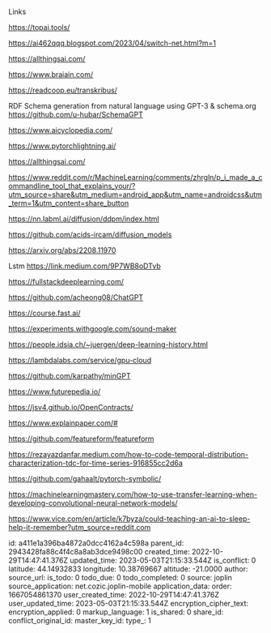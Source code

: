Links

https://topai.tools/

https://ai462qqq.blogspot.com/2023/04/switch-net.html?m=1

 https://allthingsai.com/

https://www.braiain.com/

https://readcoop.eu/transkribus/

RDF Schema generation from natural language using GPT-3 & schema.org
https://github.com/u-hubar/SchemaGPT

https://www.aicyclopedia.com/

https://www.pytorchlightning.ai/

https://allthingsai.com/



https://www.reddit.com/r/MachineLearning/comments/zhrgln/p_i_made_a_commandline_tool_that_explains_your/?utm_source=share&utm_medium=android_app&utm_name=androidcss&utm_term=1&utm_content=share_button

https://nn.labml.ai/diffusion/ddpm/index.html

https://github.com/acids-ircam/diffusion_models

https://arxiv.org/abs/2208.11970

Lstm
 https://link.medium.com/9P7WB8oDTvb

https://fullstackdeeplearning.com/

https://github.com/acheong08/ChatGPT

https://course.fast.ai/

https://experiments.withgoogle.com/sound-maker

https://people.idsia.ch/~juergen/deep-learning-history.html

https://lambdalabs.com/service/gpu-cloud

https://github.com/karpathy/minGPT

https://www.futurepedia.io/

https://jsv4.github.io/OpenContracts/

https://www.explainpaper.com/#

https://github.com/featureform/featureform

https://rezayazdanfar.medium.com/how-to-code-temporal-distribution-characterization-tdc-for-time-series-916855cc2d6a

https://github.com/gahaalt/pytorch-symbolic/

https://machinelearningmastery.com/how-to-use-transfer-learning-when-developing-convolutional-neural-network-models/

https://www.vice.com/en/article/k7byza/could-teaching-an-ai-to-sleep-help-it-remember?utm_source=reddit.com

id: a411e1a396ba4872a0dcc4162a4c598a
parent_id: 2943428fa88c4f4c8a8ab3dce9498c00
created_time: 2022-10-29T14:47:41.376Z
updated_time: 2023-05-03T21:15:33.544Z
is_conflict: 0
latitude: 44.14932833
longitude: 10.38769667
altitude: -21.0000
author: 
source_url: 
is_todo: 0
todo_due: 0
todo_completed: 0
source: joplin
source_application: net.cozic.joplin-mobile
application_data: 
order: 1667054861370
user_created_time: 2022-10-29T14:47:41.376Z
user_updated_time: 2023-05-03T21:15:33.544Z
encryption_cipher_text: 
encryption_applied: 0
markup_language: 1
is_shared: 0
share_id: 
conflict_original_id: 
master_key_id: 
type_: 1